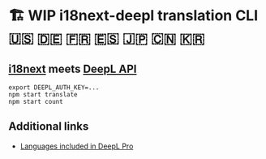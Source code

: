 # 🏗️ WIP i18next-deepl translation CLI 🇺🇸 🇩🇪 🇫🇷 🇪🇸 🇯🇵 🇨🇳 🇰🇷

## [i18next](https://www.i18next.com/) meets [DeepL API](https://developers.deepl.com/)

```shell
export DEEPL_AUTH_KEY=...
npm start translate
npm start count
```

## Additional links

* [Languages included in DeepL Pro](https://support.deepl.com/hc/en-us/articles/360019925219-Languages-included-in-DeepL-Pro)
